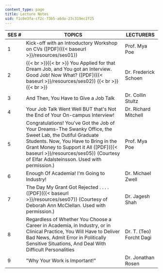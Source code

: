 ```yaml
---
content_type: page
title: Lecture Notes
uid: f1c0e3fa-cf2c-73b5-a6da-23c319ec2f25
---
```


| SES # | TOPICS | LECTURERS |
| --- | --- | --- |
| 1 | Kick-off with an Introductory Workshop on CVs ([PDF]({{< baseurl >}}/resources/ses01)) | Prof. Mya Poe |
| 2 |  {{< br >}}{{< br >}} You Applied for that Dream Job, and You got an Interview. Good Job! Now What? ([PDF]({{< baseurl >}}/resources/ses02)) {{< br >}}{{< br >}}  | Dr. Frederick Schoen |
| 3 | And Then, You Have to Give a Job Talk | Dr. Collin Stultz |
| 4 | Your Job Talk Went Well BUT that's Not the End of Your On-campus Interview! | Dr. Richard Mitchell |
| 5 | Congratulations! You've Got the Job of Your Dreams-The Swanky Office, the Sweet Lab, the Dutiful Graduate Students. Now, You Have to Bring in the Grant Money to Support it All ([PDF]({{< baseurl >}}/resources/ses05)) (Courtesy of Elfar Adalsteinsson. Used with permission.) | Prof. Mya Poe |
| 6 | Enough Of Academia! I'm Going to Industry! | Dr. Michael Zwell |
| 7 | The Day My Grant Got Rejected . . . . ([PDF]({{< baseurl >}}/resources/ses07)) (Courtesy of Deborah Ann McClellan. Used with permission.) | Dr. Jagesh Shah |
| 8 | Regardless of Whether You Choose a Career in Academia, in Industry, or in Clinical Practice, You Will Have to Deliver Bad News, Admit Error in Politically Sensitive Situations, And Deal With Difficult Personalities | Dr. T. (Teo) Forcht Dagi |
| 9 | "Why Your Work is Important!" | Dr. Jonathan Rosen